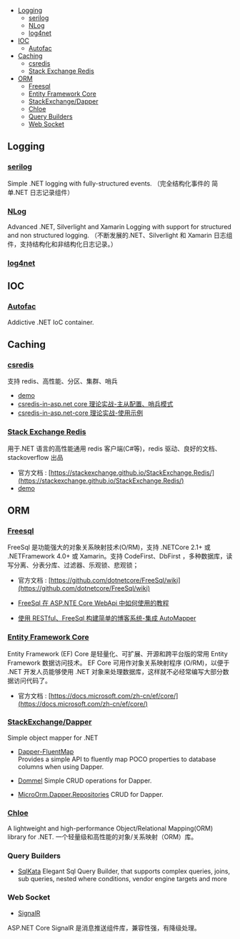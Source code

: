 <!-- TOC -->

- [Logging](#logging)
  - [serilog](#serilog)
  - [NLog](#nlog)
  - [log4net](#log4net)
- [IOC](#ioc)
  - [Autofac](#autofac)
- [Caching](#caching)
  - [csredis](#csredis)
  - [Stack Exchange Redis](#stack-exchange-redis)
- [ORM](#orm)
  - [Freesql](#freesql)
  - [Entity Framework Core](#entity-framework-core)
  - [StackExchange/Dapper](#stackexchangedapper)
  - [Chloe](#chloe)
  - [Query Builders](#query-builders)
  - [Web Socket](#web-socket)

<!-- /TOC -->

## Logging

### [serilog](https://github.com/serilog/serilog)

Simple .NET logging with fully-structured events. （完全结构化事件的 简单.NET 日志记录组件）

### [NLog](https://github.com/NLog/NLog)

Advanced .NET, Silverlight and Xamarin Logging with support for structured and non structured logging.
（不断发展的.NET、Silverlight 和 Xamarin 日志组件，支持结构化和非结构化日志记录。）

### [log4net](https://github.com/apache/logging-log4net)

## IOC

### [Autofac](https://github.com/autofac/Autofac)

Addictive .NET IoC container.

## Caching

### [csredis](https://github.com/2881099/csredis)

支持 redis、高性能、分区、集群、哨兵

- [demo](https://github.com/luoyunchong/dotnetcore-examples/blob/master/dotnetcore-redis/dotnetcore-redis.sln)
- [csredis-in-asp.net core 理论实战-主从配置、哨兵模式](https://blog.igeekfan.cn/2019/07/06/re-start/csredis-in-asp-net-core-master-slaver/)
- [csredis-in-asp.net-core 理论实战-使用示例](https://blog.igeekfan.cn/2019/07/07/re-start/csredis-in-asp.net-core-how-to-use/)

### [Stack Exchange Redis](https://github.com/StackExchange/StackExchange.Redis)

用于.NET 语言的高性能通用 redis 客户端(C#等)，redis 驱动、良好的文档、stackoverflow 出品

- 官方文档 : [https://stackexchange.github.io/StackExchange.Redis/](https://stackexchange.github.io/StackExchange.Redis/)
- [demo](https://github.com/luoyunchong/dotnetcore-examples/blob/master/dotnetcore-redis/dotnetcore-redis.sln)

## ORM

### [Freesql](https://github.com/2881099/FreeSql)

FreeSql 是功能强大的对象关系映射技术(O/RM)，支持 .NETCore 2.1+ 或 .NETFramework 4.0+ 或 Xamarin。支持 CodeFirst、DbFirst ，多种数据库，读写分离、分表分库、过滤器、乐观锁、悲观锁；

- 官方文档 : [https://github.com/dotnetcore/FreeSql/wiki](https://github.com/dotnetcore/FreeSql/wiki)

- [FreeSql 在 ASP.NTE Core WebApi 中如何使用的教程](https://blog.igeekfan.cn/2019/06/30/re-start/FreeSql-aspnetcore-how-to-use/)
- [使用 RESTful、FreeSql 构建简单的博客系统-集成 AutoMapper](https://blog.igeekfan.cn/2019/06/30/re-start/FreeSql-sample-blog-RESTful/)

### [Entity Framework Core](https://github.com/dotnet/efcore)

Entity Framework (EF) Core 是轻量化、可扩展、开源和跨平台版的常用 Entity Framework 数据访问技术。
EF Core 可用作对象关系映射程序 (O/RM)，以便于 .NET 开发人员能够使用 .NET 对象来处理数据库，这样就不必经常编写大部分数据访问代码了。

- 官方文档 : [https://docs.microsoft.com/zh-cn/ef/core/](https://docs.microsoft.com/zh-cn/ef/core/)

### [StackExchange/Dapper](https://github.com/StackExchange/Dapper)

Simple object mapper for .NET

- [Dapper-FluentMap](https://github.com/henkmollema/Dapper-FluentMap)  
  Provides a simple API to fluently map POCO properties to database columns when using Dapper.

- [Dommel](https://github.com/henkmollema/Dommel)
  Simple CRUD operations for Dapper.

- [MicroOrm.Dapper.Repositories](https://github.com/phnx47/MicroOrm.Dapper.Repositories)
  CRUD for Dapper.

### [Chloe](https://github.com/shuxinqin/Chloe)

A lightweight and high-performance Object/Relational Mapping(ORM) library for .NET. 一个轻量级和高性能的对象/关系映射（ORM）库。

### Query Builders

- [SqlKata](https://github.com/sqlkata/querybuilder)
  Elegant Sql Query Builder, that supports complex queries, joins, sub queries, nested where conditions, vendor engine targets and more

### Web Socket

- [SignalR](https://github.com/dotnet/aspnetcore/blob/master/src/SignalR/README.md)

ASP.NET Core SignalR 是消息推送组件库，兼容性强，有降级处理。
